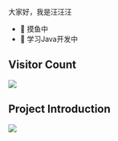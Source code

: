 

大家好，我是汪汪汪

- 🌱 摸鱼中
- 📖 学习Java开发中


## Visitor Count

[![](https://steins-gate-visitor-count.greenhandatsjtu.repl.co/wangwangwang23333)](https://github.com/wangwangwang23333/steins-gate-visitor-count)

## Project Introduction

<img align="middle" src="https://github-readme-stats.vercel.app/api?username=wangwangwang23333&show_icons=true&icon_color=CE1D2D&text_color=718096&bg_color=ffffff&hide_title=true" />

